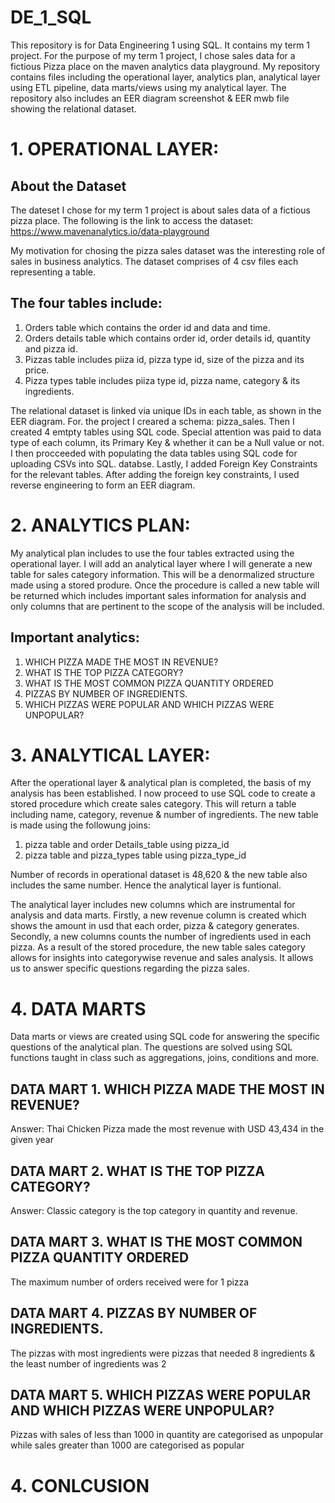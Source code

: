 # DE_1_SQL

This repository is for Data Engineering 1 using SQL. It contains my term 1 project. For the purpose of my term 1 project, I chose sales data for a fictious Pizza place on the maven analytics data playground. My repository contains files including the operational layer, analytics plan, analytical layer using ETL pipeline, data marts/views using my analytical layer. The repository also includes an EER diagram screenshot & EER mwb file showing the relational dataset. 

# 1. OPERATIONAL LAYER:

## About the Dataset
The dateset I chose for my term 1 project is about sales data of a fictious pizza place. The following is the link to access the dataset: https://www.mavenanalytics.io/data-playground

My motivation for chosing the pizza sales dataset was the interesting role of sales in business analytics. The dataset comprises of 4 csv files each 
representing a table. 

## The four tables include:

1. Orders table which contains the order id and data and time.
2. Orders details table which contains order id, order details id, quantity and pizza id.
3. Pizzas table includes piiza id, pizza type id, size of the pizza and its price.
4. Pizza types table includes piiza type id, pizza name, category & its ingredients.

The relational dataset is linked via unique IDs in each table, as shown in the EER diagram. For. the project I creared a schema: pizza_sales. Then I created 4 emtpty tables using SQL code. Special attention was paid to data type of each column, its Primary Key & whether it can be a Null value or not. I then procceeded with populating the data tables using SQL code for uploading CSVs into SQL. databse. Lastly, I added Foreign Key Constraints for the relevant tables. After adding the foreign key constraints, I used reverse engineering to form an EER diagram. 

# 2. ANALYTICS PLAN:

My analytical plan includes to use the four tables extracted using the operational layer. I will add an analytical layer where I will generate a new table for sales category information. This will be a denormalized structure made using a stored produre. Once the procedure is called a new table will be returned which includes important sales information for analysis and only columns that are pertinent to the scope of the analysis will be included. 

## Important analytics:
1. WHICH PIZZA MADE THE MOST IN REVENUE?  
2. WHAT IS THE TOP PIZZA CATEGORY?  
3. WHAT IS THE MOST COMMON PIZZA QUANTITY ORDERED  
4. PIZZAS BY NUMBER OF INGREDIENTS.
5. WHICH PIZZAS WERE POPULAR AND WHICH PIZZAS WERE UNPOPULAR? 

# 3. ANALYTICAL LAYER:
After the operational layer & analytical plan is completed, the basis of my analysis has been established. I now proceed to use SQL code to create a stored procedure which create sales category. This will return a table including name, category, revenue & number of ingredients. The new table is made using the followung joins: 

1. pizza table and order Details_table using pizza_id
2. pizza table and pizza_types table using pizza_type_id

Number of records in operational dataset is 48,620 & the new table also includes the same number. Hence the analytical layer is funtional. 

The analytical layer includes new columns which are instrumental for analysis and data marts. Firstly, a new revenue column is created which shows the amount in usd that each order, pizza & category generates. Secondly, a new columns counts the number of ingredients used in each pizza. As a result of the stored procedure, the new table sales category allows for insights into categorywise revenue and sales analysis. It allows us to answer specific questions regarding the pizza sales. 


# 4. DATA MARTS

Data marts or views are created using SQL code for answering the specific questions of the analytical plan. The questions are solved using SQL functions taught in class such as aggregations, joins, conditions and more.

## DATA MART 1. WHICH PIZZA MADE THE MOST IN REVENUE?  

Answer: Thai Chicken Pizza made the most revenue with USD 43,434 in the given year 




## DATA MART 2. WHAT IS THE TOP PIZZA CATEGORY?  

Answer: Classic category is the top category in quantity and revenue. 





## DATA MART 3. WHAT IS THE MOST COMMON PIZZA QUANTITY ORDERED  

The maximum number of orders received were for 1 pizza

## DATA MART 4. PIZZAS BY NUMBER OF INGREDIENTS.

The pizzas with most ingredients were pizzas that needed 8 ingredients & the least number of ingredients was 2 


## DATA MART 5. WHICH PIZZAS WERE POPULAR AND WHICH PIZZAS WERE UNPOPULAR? 

Pizzas with sales of less than 1000 in quantity are categorised as unpopular while sales greater than 1000 are categorised as popular 

# 4. CONLCUSION

